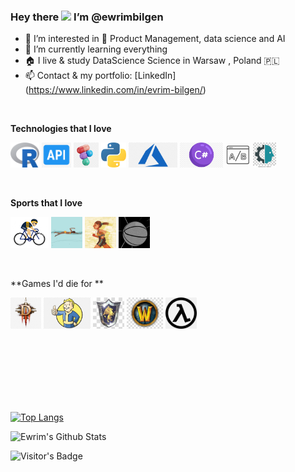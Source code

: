 ### Hey there <img src="https://media.giphy.com/media/hvRJCLFzcasrR4ia7z/giphy.gif" width="25px"> I’m @ewrimbilgen

- 🌟 I’m interested in 📱 Product Management, data science and AI
- 🔆 I’m currently learning everything
- 🏠 I live & study DataScience Science in Warsaw , Poland 🇵🇱
- 📫 Contact & my portfolio: [LinkedIn] (https://www.linkedin.com/in/evrim-bilgen/)


<br />



**Technologies that I love**

<img height="40" title="gif" src="https://github.com/ewrimbilgen/WhoAmI/blob/main/Rlogo.png"> <img height="40" title="gif" src="https://github.com/ewrimbilgen/WhoAmI/blob/main/api.jpg"> <img height="40" title="gif" src="https://github.com/ewrimbilgen/WhoAmI/blob/main/figma.png"> <img height="40" title="gif" src="https://github.com/ewrimbilgen/WhoAmI/blob/main/python.png"> <img height="40" title="gif" src="https://github.com/ewrimbilgen/WhoAmI/blob/main/azure.png"> <img height="40" title="gif" src="https://github.com/ewrimbilgen/WhoAmI/blob/main/cs.jpg"> <img height="40" title="gif" src="https://github.com/ewrimbilgen/WhoAmI/blob/main/ab.webp"> <img height="40" title="gif" src="https://github.com/ewrimbilgen/WhoAmI/blob/main/ai.webp">


<br />



**Sports that I love**


<img height="50" title="gif" src="https://github.com/ewrimbilgen/WhoAmI/blob/main/giphy.gif"> <img height="50" title="gif" src="https://github.com/ewrimbilgen/WhoAmI/blob/main/swim.gif"> <img height="50" title="gif" src="https://github.com/ewrimbilgen/WhoAmI/blob/main/run.gif"> <img height="50" title="gif" src="https://github.com/ewrimbilgen/WhoAmI/blob/main/bs.gif">


<br />



**Games I'd die for **

<img height="50" title="gif" src="https://github.com/ewrimbilgen/WhoAmI/blob/main/di.png"> <img height="50" title="gif" src="https://github.com/ewrimbilgen/WhoAmI/blob/main/fo.png"> <img height="50" title="gif" src="https://github.com/ewrimbilgen/WhoAmI/blob/main/mm.jpeg"> <img height="50" title="gif" src="https://github.com/ewrimbilgen/WhoAmI/blob/main/ww.jpeg"> <img height="50" title="gif" src="https://github.com/ewrimbilgen/WhoAmI/blob/main/hl.png">



<br />
<br />
<br />
<br />
<br />
<br />


[![Top Langs](https://github-readme-stats.vercel.app/api/top-langs/?username=ewrimbilgen)](https://github.com/ewrimbilgen/github-readme-stats)

![Ewrim's Github Stats](https://github-readme-stats.vercel.app/api?username=ewrimbilgen&count_private=true&show_icons=true&include_all_commits=true)

![Visitor's Badge](https://visitor-badge.glitch.me/badge?page_id=ewrimbilgen)
